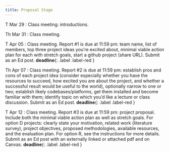 ```yaml
---
title: Proposal Stage
---
```


T Mar 29
: Class meeting:  introductions.

Th Mar 31
: Class meeting.

T Apr 05
: Class meeting.  Report #1 is due at 11:59 pm:  team name, list of members, top three project ideas you’re excited about, minimal viable action plan for each with stretch goals, start a github project (share URL).  Submit as an Ed post.
 **deadline**{: .label .label-red }

Th Apr 07
: Class meeting.  Report #2 is due at 11:59 pm:  establish pros and cons of each project idea (consider especially whether you have the resources to succeed, how excited you are about the project, and whether a successful result would be useful to the world), optionally narrow to one or two; establish likely codebases/platforms, get them installed and become familiar with them; identify topic on which you’d like a lecture or class discussion.  Submit as an Ed post. **deadline**{: .label .label-red }

T Apr 12
: Class meeting.  Report #3 is due at 11:59 pm: project proposal. Include both the minimal viable action plan as well as stretch goals. For option D projects:  clearly state your motivation, related work (literature survey), project objectives, proposed methodologies, available resources, and the evaluation plan.  For option R, see the instructions for more details.  Submit as an Ed post with an externally linked or attached pdf and on Canvas. **deadline**{: .label .label-red }

